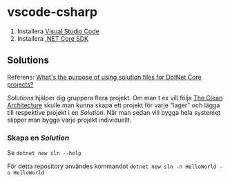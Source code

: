 # vscode-csharp

1. Installera [Visual Studio Code](https://code.visualstudio.com/)
1. Installera [.NET Core SDK](https://dotnet.microsoft.com/download)

## Solutions
Referens: [What's the purpose of using solution files for DotNet Core projects?](https://stackoverflow.com/questions/43426982/dotnet-core-purpose-of-solution-files)

*Solutions* hjälper dig gruppera flera projekt. Om man t ex vill följa [The Clean Architecture](https://blog.cleancoder.com/uncle-bob/2012/08/13/the-clean-architecture.html)
skulle man kunna skapa ett projekt för varje "lager" och lägga till respektive projekt i en *Solution*. När man sedan vill bygga hela systemet slipper man bygga varje
projekt individuellt.

### Skapa en *Solution*
Se `dotnet new sln --help`

För detta repository användes kommandot `dotnet new sln -n HelloWorld -o HelloWorld`
